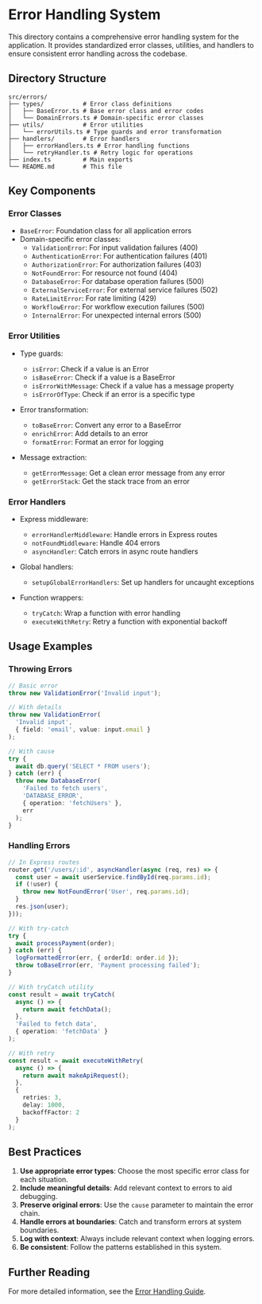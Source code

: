 # Error Handling System

This directory contains a comprehensive error handling system for the application. It provides standardized error classes, utilities, and handlers to ensure consistent error handling across the codebase.

## Directory Structure

```
src/errors/
├── types/           # Error class definitions
│   ├── BaseError.ts # Base error class and error codes
│   └── DomainErrors.ts # Domain-specific error classes
├── utils/           # Error utilities
│   └── errorUtils.ts # Type guards and error transformation
├── handlers/        # Error handlers
│   ├── errorHandlers.ts # Error handling functions
│   └── retryHandler.ts # Retry logic for operations
├── index.ts         # Main exports
└── README.md        # This file
```

## Key Components

### Error Classes

- `BaseError`: Foundation class for all application errors
- Domain-specific error classes:
  - `ValidationError`: For input validation failures (400)
  - `AuthenticationError`: For authentication failures (401)
  - `AuthorizationError`: For authorization failures (403)
  - `NotFoundError`: For resource not found (404)
  - `DatabaseError`: For database operation failures (500)
  - `ExternalServiceError`: For external service failures (502)
  - `RateLimitError`: For rate limiting (429)
  - `WorkflowError`: For workflow execution failures (500)
  - `InternalError`: For unexpected internal errors (500)

### Error Utilities

- Type guards:
  - `isError`: Check if a value is an Error
  - `isBaseError`: Check if a value is a BaseError
  - `isErrorWithMessage`: Check if a value has a message property
  - `isErrorOfType`: Check if an error is a specific type

- Error transformation:
  - `toBaseError`: Convert any error to a BaseError
  - `enrichError`: Add details to an error
  - `formatError`: Format an error for logging

- Message extraction:
  - `getErrorMessage`: Get a clean error message from any error
  - `getErrorStack`: Get the stack trace from an error

### Error Handlers

- Express middleware:
  - `errorHandlerMiddleware`: Handle errors in Express routes
  - `notFoundMiddleware`: Handle 404 errors
  - `asyncHandler`: Catch errors in async route handlers

- Global handlers:
  - `setupGlobalErrorHandlers`: Set up handlers for uncaught exceptions

- Function wrappers:
  - `tryCatch`: Wrap a function with error handling
  - `executeWithRetry`: Retry a function with exponential backoff

## Usage Examples

### Throwing Errors

```typescript
// Basic error
throw new ValidationError('Invalid input');

// With details
throw new ValidationError(
  'Invalid input',
  { field: 'email', value: input.email }
);

// With cause
try {
  await db.query('SELECT * FROM users');
} catch (err) {
  throw new DatabaseError(
    'Failed to fetch users',
    'DATABASE_ERROR',
    { operation: 'fetchUsers' },
    err
  );
}
```

### Handling Errors

```typescript
// In Express routes
router.get('/users/:id', asyncHandler(async (req, res) => {
  const user = await userService.findById(req.params.id);
  if (!user) {
    throw new NotFoundError('User', req.params.id);
  }
  res.json(user);
}));

// With try-catch
try {
  await processPayment(order);
} catch (err) {
  logFormattedError(err, { orderId: order.id });
  throw toBaseError(err, 'Payment processing failed');
}

// With tryCatch utility
const result = await tryCatch(
  async () => {
    return await fetchData();
  },
  'Failed to fetch data',
  { operation: 'fetchData' }
);

// With retry
const result = await executeWithRetry(
  async () => {
    return await makeApiRequest();
  },
  {
    retries: 3,
    delay: 1000,
    backoffFactor: 2
  }
);
```

## Best Practices

1. **Use appropriate error types**: Choose the most specific error class for each situation.
2. **Include meaningful details**: Add relevant context to errors to aid debugging.
3. **Preserve original errors**: Use the `cause` parameter to maintain the error chain.
4. **Handle errors at boundaries**: Catch and transform errors at system boundaries.
5. **Log with context**: Always include relevant context when logging errors.
6. **Be consistent**: Follow the patterns established in this system.

## Further Reading

For more detailed information, see the [Error Handling Guide](../../docs/ERROR_HANDLING_GUIDE.md).
